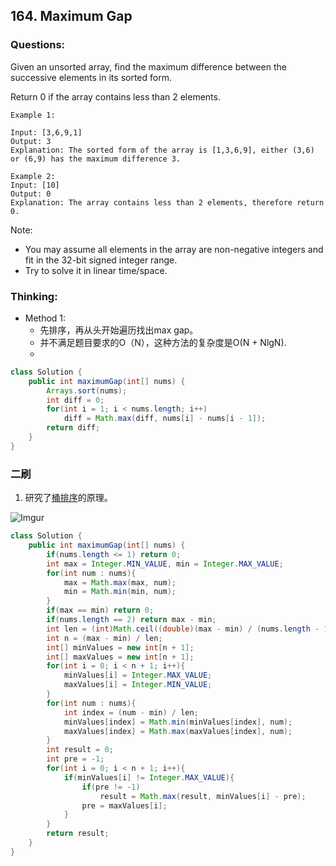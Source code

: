 ## 164. Maximum Gap

### Questions:
Given an unsorted array, find the maximum difference between the successive elements in its sorted form.

Return 0 if the array contains less than 2 elements.

```
Example 1:

Input: [3,6,9,1]
Output: 3
Explanation: The sorted form of the array is [1,3,6,9], either (3,6) or (6,9) has the maximum difference 3.

Example 2:
Input: [10]
Output: 0
Explanation: The array contains less than 2 elements, therefore return 0.
```

Note:
* You may assume all elements in the array are non-negative integers and fit in the 32-bit signed integer range.
* Try to solve it in linear time/space.

### Thinking:
* Method 1:
	* 先排序，再从头开始遍历找出max gap。
	* 并不满足题目要求的O（N），这种方法的复杂度是O(N + NlgN).
	* 
```Java
class Solution {
    public int maximumGap(int[] nums) {
        Arrays.sort(nums);
        int diff = 0;
        for(int i = 1; i < nums.length; i++)
            diff = Math.max(diff, nums[i] - nums[i - 1]);
        return diff;
    }
}
```

### 二刷
1. 研究了[桶排序](https://seanforfun.github.io/algorithm/2018/12/18/BucketSort.html)的原理。

![Imgur](https://i.imgur.com/vZ1OYIA.jpg)
```Java
class Solution {
    public int maximumGap(int[] nums) {
        if(nums.length <= 1) return 0;
        int max = Integer.MIN_VALUE, min = Integer.MAX_VALUE;
        for(int num : nums){
            max = Math.max(max, num);
            min = Math.min(min, num);
        }
        if(max == min) return 0;
        if(nums.length == 2) return max - min;
        int len = (int)Math.ceil((double)(max - min) / (nums.length - 1));
        int n = (max - min) / len;
        int[] minValues = new int[n + 1];
        int[] maxValues = new int[n + 1];
        for(int i = 0; i < n + 1; i++){
            minValues[i] = Integer.MAX_VALUE;
            maxValues[i] = Integer.MIN_VALUE;
        }
        for(int num : nums){
            int index = (num - min) / len;
            minValues[index] = Math.min(minValues[index], num);
            maxValues[index] = Math.max(maxValues[index], num);
        }
        int result = 0;
        int pre = -1;
        for(int i = 0; i < n + 1; i++){
            if(minValues[i] != Integer.MAX_VALUE){
                if(pre != -1)
                    result = Math.max(result, minValues[i] - pre);
                pre = maxValues[i];
            }
        }
        return result;
    }
}
```